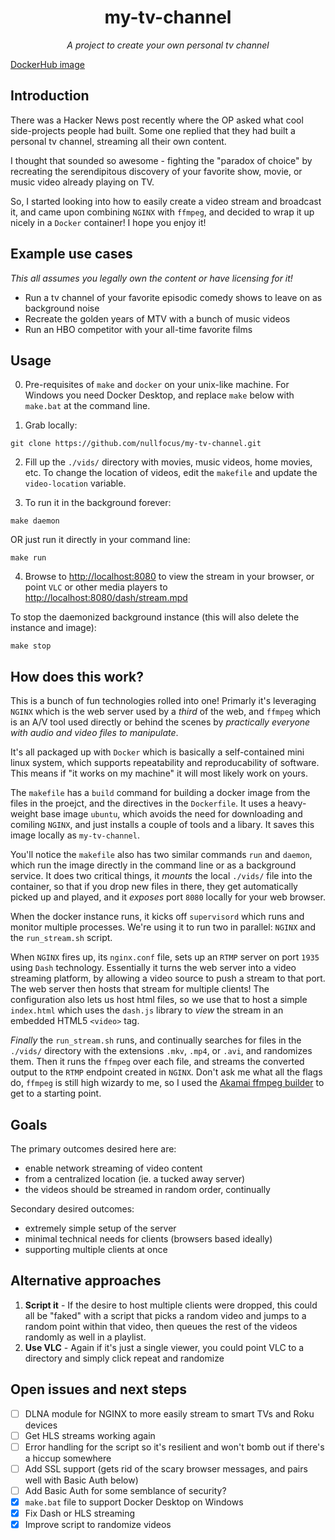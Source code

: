 <h1 align="center">
  my-tv-channel

</h1>

<p align="center">
  <i align="center">A project to create your own personal tv channel</i>
</p>

[DockerHub image](https://hub.docker.com/r/nullfocus/my-tv-channel)

## Introduction

There was a Hacker News post recently where the OP asked what cool side-projects people had built. Some one replied that they had built a personal tv channel, streaming all their own content. 

I thought that sounded so awesome - fighting the "paradox of choice" by recreating the serendipitous discovery of your favorite show, movie, or music video already playing on TV. 

So, I started looking into how to easily create a video stream and broadcast it, and came upon combining `NGINX` with `ffmpeg`, and decided to wrap it up nicely in a `Docker` container! I hope you enjoy it!

## Example use cases

_This all assumes you legally own the content or have licensing for it!_

- Run a tv channel of your favorite episodic comedy shows to leave on as background noise
- Recreate the golden years of MTV with a bunch of music videos
- Run an HBO competitor with your all-time favorite films


## Usage

0. Pre-requisites of `make` and `docker` on your unix-like machine. For Windows you need Docker Desktop, and replace `make` below with `make.bat` at the command line.

1. Grab locally: 
```
git clone https://github.com/nullfocus/my-tv-channel.git
```

2. Fill up the `./vids/` directory with movies, music videos, home movies, etc. To change the location of videos, edit the `makefile` and update the `video-location` variable.  

3. To run it in the background forever:

```
make daemon
```
OR just run it directly in your command line:
```
make run
```


4. Browse to [http://localhost:8080](http://localhost:8080) to view the stream in your browser, or point `VLC` or other media players to [http://localhost:8080/dash/stream.mpd](http://localhost:8080/dash/stream.mpd)


To stop the daemonized background instance (this will also delete the instance and image):

``` 
make stop 
```

## How does this work?

This is a bunch of fun technologies rolled into one! Primarly it's leveraging `NGINX` which is the web server used by a _third_ of the web, and `ffmpeg` which is an A/V tool used directly or behind the scenes by _practically everyone with audio and video files to manipulate_.

It's all packaged up with `Docker` which is basically a self-contained mini linux system, which supports repeatability and reproducability of software. This means if "it works on my machine" it will most likely work on yours.

The `makefile` has a `build` command for building a docker image from the files in the proejct, and the directives in the `Dockerfile`. It uses a heavy-weight base image `ubuntu`, which avoids the need for downloading and comiling `NGINX`, and just installs a couple of tools and a libary. It saves this image locally as `my-tv-channel`. 

You'll notice the `makefile` also has two similar commands `run` and `daemon`, which run the image directly in the command line or as a background service. It does two critical things, it _mounts_ the local `./vids/` file into the container, so that if you drop new files in there, they get automatically picked up and played, and it _exposes_ port `8080` locally for your web browser.

When the docker instance runs, it kicks off `supervisord` which runs and monitor multiple processes. We're using it to run two in parallel: `NGINX` and the `run_stream.sh` script. 

When `NGINX` fires up, its `nginx.conf` file, sets up an `RTMP` server on port `1935` using `Dash` technology. Essentially it turns the web server into a video streaming platform, by allowing a video source to push a stream to that port. The web server then hosts that stream for multiple clients! The configuration also lets us host html files, so we use that to host a simple `index.html` which uses the `dash.js` library to _view_ the stream in an embedded HTML5 `<video>` tag.

_Finally_ the `run_stream.sh` runs, and continually searches for files in the `./vids/` directory with the extensions `.mkv`, `.mp4`, or `.avi`, and randomizes them. Then it runs the `ffmpeg` over each file, and streams the converted output to the `RTMP` endpoint created in `NGINX`. Don't ask me what all the flags do, `ffmpeg` is still high wizardy to me, so I used the [Akamai ffmpeg builder](https://moctodemo.akamaized.net/tools/ffbuilder/) to get to a starting point.

## Goals

The primary outcomes desired here are:

- enable network streaming of video content
- from a centralized location (ie. a tucked away server)
- the videos should be streamed in random order, continually

Secondary desired outcomes:

- extremely simple setup of the server
- minimal technical needs for clients (browsers based ideally)
- supporting multiple clients at once

## Alternative approaches

1. **Script it** - If the desire to host multiple clients were dropped, this could all be "faked" with a script that picks a random video and jumps to a random point within that video, then queues the rest of the videos randomly as well in a playlist.
2. **Use VLC** - Again if it's just a single viewer, you could point VLC to a directory and simply click repeat and randomize

## Open issues and next steps

- [ ] DLNA module for NGINX to more easily stream to smart TVs and Roku devices
- [ ] Get HLS streams working again
- [ ] Error handling for the script so it's resilient and won't bomb out if there's a hiccup somewhere
- [ ] Add SSL support (gets rid of the scary browser messages, and pairs well with Basic Auth below)
- [ ] Add Basic Auth for some semblance of security?
- [x] `make.bat` file to support Docker Desktop on Windows  
- [x] Fix Dash or HLS streaming
- [x] Improve script to randomize videos

